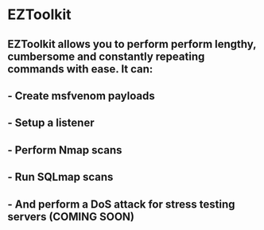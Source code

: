 # **EZToolkit**
## EZToolkit allows you to perform perform lengthy, cumbersome and constantly repeating commands with ease. It can:
## - Create msfvenom payloads
## - Setup a listener
## - Perform Nmap scans
## - Run SQLmap scans
## - And perform a DoS attack for stress testing servers (COMING SOON)
